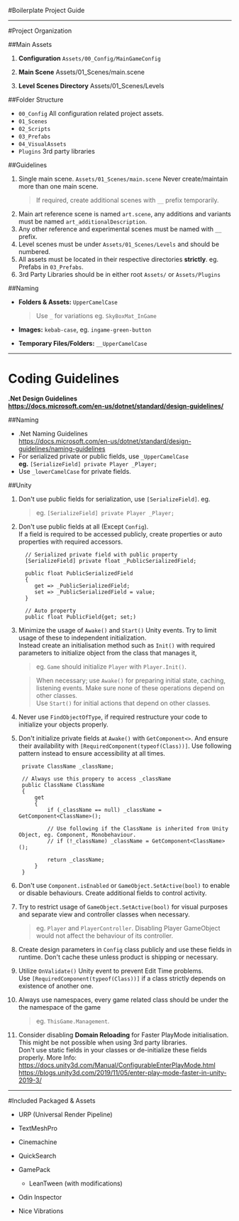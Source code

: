 #Boilerplate Project Guide
___

#Project Organization

##Main Assets
1. **Configuration**
  `Assets/00_Config/MainGameConfig`

2. **Main Scene**
  Assets/01_Scenes/main.scene

3. **Level Scenes Directory**
   Assets/01_Scenes/Levels

##Folder Structure
- `00_Config` All configuration related project assets.
- `01_Scenes`  
- `02_Scripts`
- `03_Prefabs`
- `04_VisualAssets`
- `Plugins` 3rd party libraries


##Guidelines
1. Single main scene. `Assets/01_Scenes/main.scene` Never create/maintain more than one main scene.
   >If required, create additional scenes with `__` prefix temporarily.
2. Main art reference scene is named `art.scene`, any additions and variants must be named `art_additionalDescription`.
2. Any other reference and experimental scenes must be named with `__` prefix.
3. Level scenes must be under `Assets/01_Scenes/Levels` and should be numbered.
4. All assets must be located in their respective directories **strictly**. eg. Prefabs in `03_Prefabs`.
5. 3rd Party Libraries should be in either root `Assets/` or `Assets/Plugins`

##Naming

- **Folders & Assets:** `UpperCamelCase`
   > Use `_` for variations
   eg. `SkyBoxMat_InGame`
   
- **Images:** `kebab-case`, eg. `ingame-green-button`
   
- **Temporary Files/Folders:** `__UpperCamelCase`

---

# Coding Guidelines
**.Net Design Guidelines\
https://docs.microsoft.com/en-us/dotnet/standard/design-guidelines/**

##Naming
- .Net Naming Guidelines\
  https://docs.microsoft.com/en-us/dotnet/standard/design-guidelines/naming-guidelines
- For serialized private or public fields, use `_UpperCamelCase` \
    **eg.** `[SerializeField] private Player _Player;`
- Use `_lowerCamelCase` for private fields.   

##Unity
1. Don't use public fields for serialization, use `[SerializeField]`. eg. 
   
   >eg. `[SerializeField] private Player _Player;`
    
2. Don't use public fields at all (Except `Config`).\
   If a field is required to be accessed publicly, create properties or auto properties with required accessors.
   
         // Serialized private field with public property 
         [SerializeField] private float _PublicSerializedField;

         public float PublicSerializedField
         {
            get => _PublicSerializedField;
            set => _PublicSerializedField = value;
         }
   
         // Auto property  
         public float PublicField{get; set;)

3. Minimize the usage of `Awake()` and `Start()` Unity events. 
   Try to limit usage of these to independent initialization. \
Instead create an initialisation method such as `Init()` with required parameters
   to initialize object from the class that manages it,
   
      >eg. `Game` should initialize `Player` with `Player.Init()`.
   
      > When necessary; use `Awake()` for preparing initial state, caching, listening events. Make sure none of these operations depend on other classes.\
      Use `Start()` for initial actions that depend on other classes.
   
4. Never use `FindObjectOfType`, if required restructure your code to initialize your objects properly.
3. Don't initialize private fields at `Awake()` with `GetComponent<>`. And ensure their availability with `[RequiredComponent(typeof(Class))]`.
   Use following pattern instead to ensure accessibility at all times.
   
        private ClassName _className;

        // Always use this propery to access _className 
        public ClassName ClassName
        {
            get
            {
                if (_className == null) _className = GetComponent<ClassName>();
   
                // Use following if the ClassName is inherited from Unity Object, eg. Component, Monobehaviour.
                // if (!_className) _className = GetComponent<ClassName>();
   
                return _className;
            }
        }
   
5. Don't use `Component.isEnabled` or `GameObject.SetActive(bool)` to enable or disable behaviours. Create additional fields to control activity.
6. Try to restrict usage of `GameObject.SetActive(bool)` for visual purposes and separate view and controller classes when necessary.
   
   >eg. `Player` and `PlayerController`. Disabling Player GameObject would not affect the behaviour of its controller.
   
7. Create design parameters in `Config` class publicly and use these fields in runtime. Don't cache these unless product is shipping or necessary.
8. Utilize `OnValidate()` Unity event to prevent Edit Time problems.\
   Use `[RequiredComponent(typeof(Class))]` if a class strictly depends on existence of another one.
9. Always use namespaces, every game related class should be under the the namespace of the game
   
   >eg. `ThisGame.Management`.
    
8. Consider disabling **Domain Reloading** for Faster PlayMode initialisation. This might be not possible when using 3rd party libraries.\
   Don't use static fields in your classes or de-initialize these fields properly.
   More Info:\
   https://docs.unity3d.com/Manual/ConfigurableEnterPlayMode.html \
   https://blogs.unity3d.com/2019/11/05/enter-play-mode-faster-in-unity-2019-3/

---

#Included Packaged & Assets
- URP (Universal Render Pipeline)
- TextMeshPro
- Cinemachine
- QuickSearch
- GamePack
    - LeanTween (with modifications)

- Odin Inspector
- Nice Vibrations